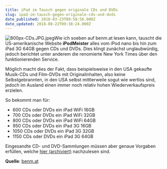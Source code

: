 ```yaml
---
title: iPad im Tausch gegen originale CDs und DVDs
slug: ipad-im-tausch-gegen-originale-cds-und-dvds
date_published: 2010-03-23T09:58:56.000Z
date_updated: 2018-08-22T09:38:24.000Z
---
```


![800px-CDs.JPG.jpeg](//picdump.thafaker.de/2010/03/800px-CDs.JPG1.jpeg)Wie ich soeben auf benm.at lesen kann, tauscht die US-amerikanische Website **iPodMeister** alles vom iPod nano bis hin zum iPad 3G 64GB gegen CDs und DVDs. Dies klingt zunächst unglaubwürdig, jedoch berichtet unter anderem die renomierte New York Times über den funktionierenden Service.

Möglich macht dies der Fakt, dass beispielsweise in den USA gekaufte Musik-CDs und Film-DVDs mit Originalinhalten, also keine Selbstgebrannten, in den USA selbst mittlerweile sogut wie wertlos sind, jedoch im Ausland einen immer noch relativ hohen Wiederverkaufspreis erzielen.

So bekommt man für:

- 600 CDs oder DVDs ein iPad WiFi 16GB
- 700 CDs oder DVDs ein iPad WiFi 32GB
- 800 CDs oder DVDs ein iPad WiFi 64GB
- 950 CDs oder DVDs ein iPad 3G 16GB
- 1050 CDs oder DVDs ein iPad 3G 32GB
- 1150 CDs oder DVDs ein iPad 3G 64GB

Eingesandte CD- und DVD-Sammlungen müssen aber genaue Vorgaben erfüllen, welche [hier (archiviert)](http://web.archive.org/web/20100326052315/http://www.ipodmeister.com:80/eligiblecds.htm) nachzulesen sind.

**Quelle**: [benm.at](http://www.benm.at/2010/03/23/ipad-news-mix-ipad-fur-cds-erste-spiele-mengenrabatt/)
